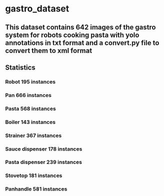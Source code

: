 # gastro_dataset
## This dataset contains 642 images of the gastro system for robots cooking pasta with yolo annotations in txt format and a convert.py file to convert them to xml format
## Statistics
### Robot            195 instances
### Pan              666 instances
### Pasta            568 instances
### Boiler           143 instances
### Strainer         367 instances
### Sauce dispenser  178 instances
### Pasta dispenser  239 instances
### Stovetop         181 instances
### Panhandle        581 instances
